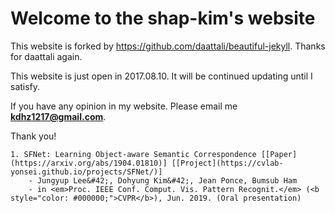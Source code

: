 # Welcome to the shap-kim's website
This website is forked by https://github.com/daattali/beautiful-jekyll.
Thanks for daattali again.

This website is just open in 2017.08.10.
It will be continued updating until I satisfy.

If you have any opinion in my website. Please email me **kdhz1217@gmail.com**.

Thank you!


    1. SFNet: Learning Object-aware Semantic Correspondence [[Paper](https://arxiv.org/abs/1904.01810)] [[Project](https://cvlab-yonsei.github.io/projects/SFNet/)] 
    	- Jungyup Lee&#42;, Dohyung Kim&#42;, Jean Ponce, Bumsub Ham
    	- in <em>Proc. IEEE Conf. Comput. Vis. Pattern Recognit.</em> (<b style="color: #000000;">CVPR</b>), Jun. 2019. (Oral presentation)
